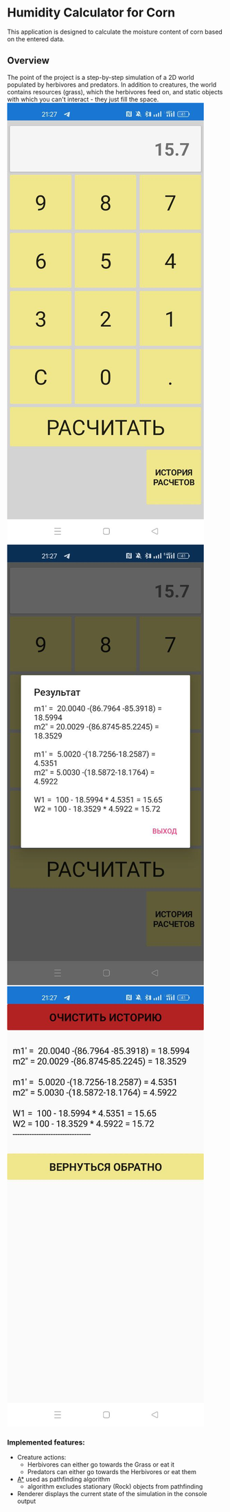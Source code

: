 # Humidity Calculator for Corn 
This application is designed to calculate the moisture content of corn based on the entered data.
## Overview
The point of the project is a step-by-step simulation of a 2D world populated by herbivores and predators. In addition to creatures, the world contains resources (grass), which the herbivores feed on, and static objects with which you can't interact - they just fill the space.
![](https://github.com/Vladilexa1/CalculatorCorn/blob/master/img/5271572654031236479.jpg)![](https://github.com/Vladilexa1/CalculatorCorn/blob/master/img/5271572654031236478.jpg)![](https://github.com/Vladilexa1/CalculatorCorn/blob/master/img/5271572654031236477.jpg)
### Implemented features:
- Creature actions:
    - Herbivores can either go towards the Grass or eat it
    - Predators can either go towards the Herbivores or eat them
- [A*](https://ru.wikipedia.org/wiki/A*) used as pathfinding algorithm
    - algorithm excludes stationary (Rock) objects from pathfinding
- Renderer displays the current state of the simulation in the console output
